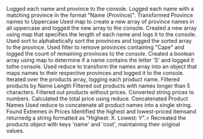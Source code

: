 Logged each name and province to the console.
Logged each name with a matching province in the format "Name (Province)".
Transformed Province names to Uppercase
Used map to create a new array of province names in all uppercase and logged the new array to the console.
Created a new array using map that specifies the length of each name and logs it to the console.
Used sort to alphabetically sort the provinces and logged the sorted array to the province.
Used filter to remove provinces containing "Cape" and logged the count of remaining provinces to the console.
Created a boolean array using map to determine if a name contains the letter 'S' and logged it tothe console.
Used reduce to transform the names array into an object that maps names to their respective provinces and logged it to the console.
Iterated over the products array, logging each product name.
Filtered products by Name Length
Filtered out products with names longer than 5 characters.
Filtered out products without prices.
Converted string prices to numbers.
Calculated the total price using reduce.
Concatenated Product Names
Used reduce to concatenate all product names into a single string.
Found Extremes in Prices
Identified the highest and lowest-priced itemsand returnedg a string formatted as "Highest: X. Lowest: Y".=
Recreated the products object with keys 'name' and 'cost', maintaining their original values.

